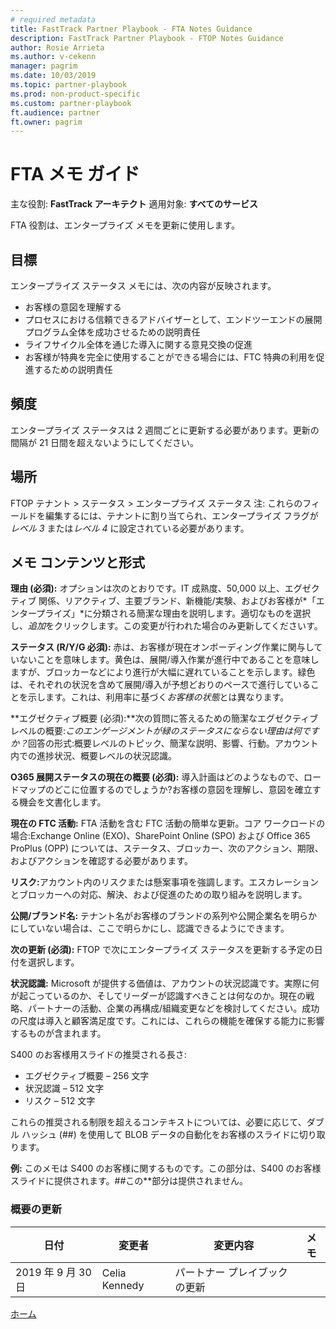 ```yaml
---
# required metadata
title: FastTrack Partner Playbook - FTA Notes Guidance
description: FastTrack Partner Playbook - FTOP Notes Guidance
author: Rosie Arrieta
ms.author: v-cekenn
manager: pagrim
ms.date: 10/03/2019
ms.topic: partner-playbook
ms.prod: non-product-specific
ms.custom: partner-playbook
ft.audience: partner
ft.owner: pagrim
---
```


# FTA メモ ガイド

主な役割: **FastTrack アーキテクト**
適用対象: **すべてのサービス**

FTA 役割は、エンタープライズ メモを更新に使用します。

## 目標

エンタープライズ ステータス メモには、次の内容が反映されます。

- お客様の意図を理解する
- プロセスにおける信頼できるアドバイザーとして、エンドツーエンドの展開プログラム全体を成功させるための説明責任
- ライフサイクル全体を通じた導入に関する意見交換の促進
- お客様が特典を完全に使用することができる場合には、FTC 特典の利用を促進するための説明責任

## 頻度

エンタープライズ ステータスは 2 週間ごとに更新する必要があります。更新の間隔が 21 日間を超えないようにしてください。

## 場所

FTOP テナント > ステータス > エンタープライズ ステータス 注: これらのフィールドを編集するには、テナントに割り当てられ、エンタープライズ フラグが*レベル 3* または*レベル 4* に設定されている必要があります。

## メモ コンテンツと形式 

**理由 (必須):** オプションは次のとおりです。IT 成熟度、50,000 以上、エグゼクティブ 関係、リアクティブ、主要ブランド、新機能/実験、およびお客様が*「エンタープライズ」*に分類される簡潔な理由を説明します。適切なものを選択し、*追加*をクリックします。この変更が行われた場合のみ更新してくださいす。

**ステータス (R/Y/G 必須):** 赤は、お客様が現在オンボーディング作業に関与していないことを意味します。黄色は、展開/導入作業が進行中であることを意味しますが、ブロッカーなどにより進行が大幅に遅れていることを示します。緑色は、それぞれの状況を含めて展開/導入が予想どおりのペースで進行していることを示します。これは、利用率に基づく*お客様の状態*とは異なります。

**エグゼクティブ概要 (必須): ​**次の質問に答えるための簡潔なエグゼクティブ レベルの概要:*このエンゲージメントが緑のステータスにならない理由は何ですか？​*​ 回答の形式:概要レベルのトピック、簡潔な説明、影響、行動。アカウント内での進捗状況、概要レベルの状況認識。

**O365 展開ステータスの現在の概要 (必須):** 導入計画はどのようなもので、ロードマップのどこに位置するのでしょうか?お客様の意図を理解し、意図を確立する機会を文書化します。

**現在の FTC 活動:** FTA 活動を含む FTC 活動の簡単な更新。コア ワークロードの場合:Exchange Online (EXO)、SharePoint Online (SPO) および Office 365 ProPlus (OPP) については、ステータス、ブロッカー、次のアクション、期限、およびアクションを確認する必要があります。

**リスク:** ​アカウント内のリスクまたは懸案事項を強調します。エスカレーションとブロッカーへの対応、解決、および促進のための取り組みを説明します。

**公開/ブランド名:** テナント名がお客様のブランドの系列や公開企業名を明らかにしていない場合は、ここで明らかにし、認識できるようにできます。

**次の更新 (必須):** FTOP で次にエンタープライズ ステータスを更新する予定の日付を選択します。

**状況認識:** Microsoft が提供する価値は、アカウントの状況認識です。実際に何が起こっているのか、そしてリーダーが認識すべきことは何なのか。現在の戦略、パートナーの活動、企業の再構成/組織変更などを検討してください。成功の尺度は導入と顧客満足度です。これには、これらの機能を確保する能力に影響するものが含まれます。

S400 のお客様用スライドの推奨される長さ:

- エグゼクティブ概要 – 256 文字
- 状況認識 – 512 文字
- リスク – 512 文字

これらの推奨される制限を超えるコンテキストについては、必要に応じて、ダブル ハッシュ (##) を使用して BLOB データの自動化をお客様のスライドに切り取ります。

**例:** このメモは S400 のお客様に関するものです。この部分は、S400 のお客様スライドに提供されます。##この**部分は提供されません。

### 概要の更新

|日付|変更者|変更内容|メモ|
|---------|---------------|----------------------------|-------------|
|2019 年 9 月 30 日| Celia Kennedy| パートナー プレイブックの更新| |

[ホーム](http://partner-docs.microsoft.com)
